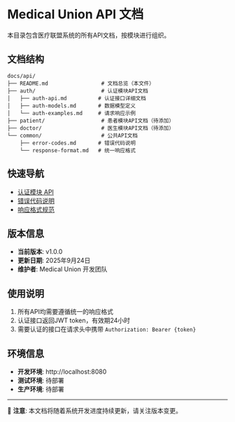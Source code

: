 # Medical Union API 文档

本目录包含医疗联盟系统的所有API文档，按模块进行组织。

## 文档结构

```
docs/api/
├── README.md                 # 文档总览（本文件）
├── auth/                     # 认证模块API文档
│   ├── auth-api.md          # 认证接口详细文档
│   ├── auth-models.md       # 数据模型定义
│   └── auth-examples.md     # 请求响应示例
├── patient/                  # 患者模块API文档（待添加）
├── doctor/                   # 医生模块API文档（待添加）
└── common/                   # 公共API文档
    ├── error-codes.md       # 错误代码说明
    └── response-format.md   # 统一响应格式
```

## 快速导航

- [认证模块 API](./auth/auth-api.md)
- [错误代码说明](./common/error-codes.md)
- [响应格式规范](./common/response-format.md)

## 版本信息

- **当前版本**: v1.0.0
- **更新日期**: 2025年9月24日
- **维护者**: Medical Union 开发团队

## 使用说明

1. 所有API均需要遵循统一的响应格式
2. 认证接口返回JWT token，有效期24小时
3. 需要认证的接口在请求头中携带 `Authorization: Bearer {token}`

## 环境信息

- **开发环境**: http://localhost:8080
- **测试环境**: 待部署
- **生产环境**: 待部署

---

📝 **注意**: 本文档将随着系统开发进度持续更新，请关注版本变更。